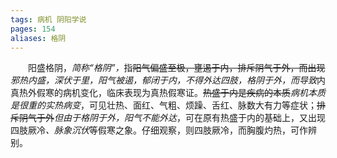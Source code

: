 ```yaml
---
tags: 病机 阴阳学说
pages: 154
aliases: 格阴
---
```

&emsp;&emsp;阳盛格阴，<dfn>简称“格阴”，</dfn>指~~阳气偏盛至极，壅遏于内，排斥阴气于外，而出现~~<dfn>邪热内盛，深伏于里，阳气被遏，郁闭于内，不得外达四肢，格阴于外，而导致</dfn>内真热外假寒的病机变化，临床表现为真热假寒证。~~热盛于内是疾病的本质~~<dfn>病机本质是很重的实热病变</dfn>，可见壮热、面红、气粗、烦躁、舌红、脉数大有力等症状；~~排斥阴气于外~~<dfn>但由于格阴于外，阳气不能外达</dfn>，可在原有热盛于内的基础上，又出现四肢厥冷<dfn>、脉象沉伏</dfn>等假寒之象。仔细观察，则四肢厥冷，而胸腹灼热，可作辨别。